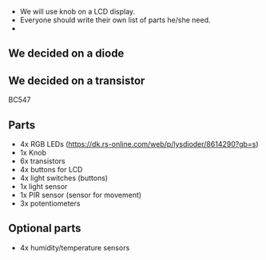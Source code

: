 - We will use knob on a LCD display.
- Everyone should write their own list of parts he/she need.
- 

## We decided on a diode


## We decided on a transistor
BC547

## Parts
- 4x RGB LEDs (https://dk.rs-online.com/web/p/lysdioder/8614290?gb=s)
- 1x Knob
- 6x transistors
- 4x buttons for LCD
- 4x light switches (buttons)
- 1x light sensor
- 1x PIR sensor (sensor for movement)
- 3x potentiometers

## Optional parts
- 4x humidity/temperature sensors
